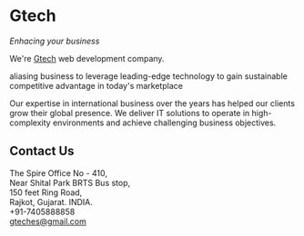 # Gtech
_Enhacing your business_

We're [Gtech][gteches] web development company.

aliasing business to leverage leading-edge technology to gain sustainable competitive advantage in today's marketplace

Our expertise in international business over the years has helped our clients grow their global presence. We deliver IT solutions to operate in high-complexity environments and achieve challenging business objectives.

## Contact Us

The Spire Office No - 410, <br>
Near Shital Park BRTS Bus stop, <br>
150 feet Ring Road, <br>
Rajkot, Gujarat. INDIA.<br>
+91-7405888858<br>
gteches@gmail.com


   [gteches]: <https://www.gteches.com>
